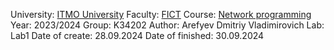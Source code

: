 University: [ITMO University](https://itmo.ru/ru/)
Faculty: [FICT](https://fict.itmo.ru)
Course: [Network programming](https://github.com/itmo-ict-faculty/network-programming)
Year: 2023/2024
Group: K34202
Author: Arefyev Dmitriy Vladimirovich
Lab: Lab1
Date of create: 28.09.2024
Date of finished: 30.09.2024

